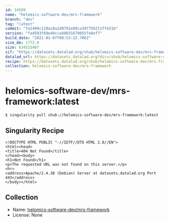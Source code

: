 ```yaml
---
id: 14569
name: "helomics-software-dev/mrs-framework"
branch: "dev"
tag: "latest"
commit: "fa1409c119ac8a1d9791e89ca397756211ffe51b"
version: "fa4593f69e48cca49031679055fe8ef7"
build_date: "2021-01-07T00:53:22.706Z"
size_mb: 1772.0
size: 634515487
sif: "https://datasets.datalad.org/shub/helomics-software-dev/mrs-framework/latest/2021-01-07-fa1409c1-fa4593f6/fa4593f69e48cca49031679055fe8ef7.sif"
datalad_url: https://datasets.datalad.org?dir=/shub/helomics-software-dev/mrs-framework/latest/2021-01-07-fa1409c1-fa4593f6/
recipe: https://datasets.datalad.org/shub/helomics-software-dev/mrs-framework/latest/2021-01-07-fa1409c1-fa4593f6/Singularity
collection: helomics-software-dev/mrs-framework
---
```


# helomics-software-dev/mrs-framework:latest

```bash
$ singularity pull shub://helomics-software-dev/mrs-framework:latest
```

## Singularity Recipe

```singularity
<!DOCTYPE HTML PUBLIC "-//IETF//DTD HTML 2.0//EN">
<html><head>
<title>404 Not Found</title>
</head><body>
<h1>Not Found</h1>
<p>The requested URL was not found on this server.</p>
<hr>
<address>Apache/2.4.38 (Debian) Server at datasets.datalad.org Port 443</address>
</body></html>
```

## Collection

 - Name: [helomics-software-dev/mrs-framework](https://github.com/helomics-software-dev/mrs-framework)
 - License: None


